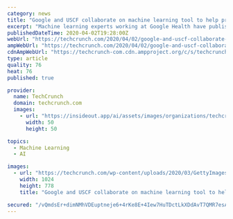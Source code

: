 ```yaml
---
category: news
title: "Google and USCF collaborate on machine learning tool to help prevent harmful prescription errors"
excerpt: "Machine learning experts working at Google Health have published a new study in tandem with the University of California San Francisco (UCSF)’s computational health sciences department that describes a machine learning model the researchers built that can anticipate normal physician drug prescribing patterns, using a patient’s electronic ..."
publishedDateTime: 2020-04-02T19:28:00Z
webUrl: "https://techcrunch.com/2020/04/02/google-and-uscf-collaborate-on-machine-learning-tool-to-help-prevent-harmful-prescription-errors/"
ampWebUrl: "https://techcrunch.com/2020/04/02/google-and-uscf-collaborate-on-machine-learning-tool-to-help-prevent-harmful-prescription-errors/amp/"
cdnAmpWebUrl: "https://techcrunch-com.cdn.ampproject.org/c/s/techcrunch.com/2020/04/02/google-and-uscf-collaborate-on-machine-learning-tool-to-help-prevent-harmful-prescription-errors/amp/"
type: article
quality: 76
heat: 76
published: true

provider:
  name: TechCrunch
  domain: techcrunch.com
  images:
    - url: "https://insideout.app/ai/assets/images/organizations/techcrunch.com-50x50.jpg"
      width: 50
      height: 50

topics:
  - Machine Learning
  - AI

images:
  - url: "https://techcrunch.com/wp-content/uploads/2020/03/GettyImages-457969068.jpg?w=1024"
    width: 1024
    height: 778
    title: "Google and USCF collaborate on machine learning tool to help prevent harmful prescription errors"

secured: "/vQmdsEr+dimNMhVDEuptneje6+4rKe8E+4Iew7HuTDctLkXDdAvT7QMR7esAdaJtX9hAmhWEx3i/1RbzUGkckytHZAd7qjaYQG9Vc7/os2V6qVyFKBV/G97i+cbz+EGxbNa3JIypMMcXpqplzv4gonFcJk0P5vgZnfJ1wdpV8yZrkSTBtLN1PK4JeZBCspE2GvUCetvyExhCigIKhmrAyf3mJqKwghxsxo9ugaG2mU+qXoxhXn5B7KiZqW7tY/63GyR0hNoD18qOZ0YJbqEBUGw/79VKWXub+DiW8DFGelOPlCq07iC2iC5d+d4xO8LZ0u3qnosQAqDQbAt0KoDM7oMMS2DbhkrV29VP+M6F4tigj1Yw48QwEsI9xwTnEKZEm8jCI/cJuZ4pJtTt4EhCmBSqbgknOV+GWKe0uQiIUvXvf+/TwZ98GPgtqTzVhdMfdqbInGEMaxIFc0qup5GTg6HTLHkN3sWo6QWGpPyTnQ=;w9Fy7xgT8paLcIp6KkhAqg=="
---
```


